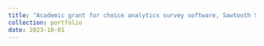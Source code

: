```yaml
---
title: "Academic grant for choice analytics survey software, Sawtooth Software"
collection: portfolio
date: 2023-10-01
---
```

